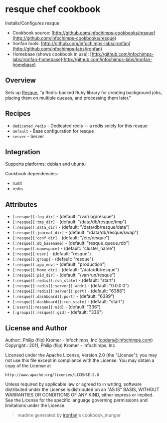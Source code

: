 # resque chef cookbook

Installs/Configures resque

* Cookbook source:   [http://github.com/infochimps-cookbooks/resque](http://github.com/infochimps-cookbooks/resque)
* Ironfan tools: [http://github.com/infochimps-labs/ironfan](http://github.com/infochimps-labs/ironfan)
* Homebase (shows cookbook in use): [http://github.com/infochimps-labs/ironfan-homebase](http://github.com/infochimps-labs/ironfan-homebase)

## Overview

Sets up [Resque](https://github.com/defunkt/resque), "a Redis-backed Ruby library for creating background jobs, placing them on multiple queues, and processing them later."

## Recipes 

* `dedicated_redis`          - Dedicated redis -- a redis solely for this resque
* `default`                  - Base configuration for resque
* `server`                   - Server

## Integration

Supports platforms: debian and ubuntu

Cookbook dependencies:

* runit
* redis


## Attributes

* `[:resque][:log_dir]`               -  (default: "/var/log/resque")
* `[:resque][:tmp_dir]`               -  (default: "/data/db/resque/tmp")
* `[:resque][:data_dir]`              -  (default: "/data/db/resque/data")
* `[:resque][:journal_dir]`           -  (default: "/data/db/resque/swap")
* `[:resque][:conf_dir]`              -  (default: "/etc/resque")
* `[:resque][:db_basename]`           -  (default: "resque_queue.rdb")
* `[:resque][:namespace]`             -  (default: "cluster_name")
* `[:resque][:user]`                  -  (default: "resque")
* `[:resque][:group]`                 -  (default: "resque")
* `[:resque][:app_env]`               -  (default: "production")
* `[:resque][:home_dir]`              -  (default: "/data/db/resque")
* `[:resque][:pid_dir]`               -  (default: "/var/run/resque")
* `[:resque][:redis][:run_state]`     -  (default: "start")
* `[:resque][:redis][:server][:addr]` -  (default: "0.0.0.0")
* `[:resque][:redis][:server][:port]` -  (default: "6388")
* `[:resque][:dashboard][:port]`      -  (default: "6389")
* `[:resque][:dashboard][:run_state]` -  (default: "start")
* `[:users][:resque][:uid]`           -  (default: "336")
* `[:groups][:resque][:gid]`          -  (default: "336")

## License and Author

Author::                Philip (flip) Kromer - Infochimps, Inc (<coders@infochimps.com>)
Copyright::             2011, Philip (flip) Kromer - Infochimps, Inc

Licensed under the Apache License, Version 2.0 (the "License");
you may not use this file except in compliance with the License.
You may obtain a copy of the License at

    http://www.apache.org/licenses/LICENSE-2.0

Unless required by applicable law or agreed to in writing, software
distributed under the License is distributed on an "AS IS" BASIS,
WITHOUT WARRANTIES OR CONDITIONS OF ANY KIND, either express or implied.
See the License for the specific language governing permissions and
limitations under the License.

> readme generated by [ironfan](http://github.com/infochimps-labs/ironfan)'s cookbook_munger
